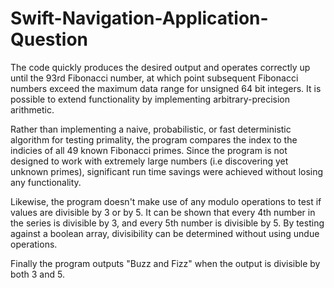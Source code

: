 # Swift-Navigation-Application-Question

The code quickly produces the desired output and operates correctly up until the 93rd Fibonacci number, at which point subsequent Fibonacci numbers exceed the maximum data range for unsigned 64 bit integers. It is possible to extend functionality by implementing arbitrary-precision arithmetic.

Rather than implementing a naive, probabilistic, or fast deterministic algorithm for testing primality, the program compares the index to the indicies of all 49 known Fibonacci primes. Since the program is not designed to work with extremely large numbers (i.e discovering yet unknown primes), significant run time savings were achieved without losing any functionality.

Likewise, the program doesn't make use of any modulo operations to test if values are divisible by 3 or by 5. It can be shown that every 4th number in the series is divisible by 3, and every 5th number is divisible by 5. By testing against a boolean array, divisibility can be determined without using undue operations.

Finally the program outputs "Buzz and Fizz" when the output is divisible by both 3 and 5.
